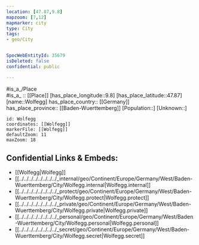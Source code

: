 ```yaml
---
location: [47.87,9.8] 
mapzoom: [7,12] 
mapmarker: city 
type: City
tags:
- geo/City


SpocWebEntityId: 35679
isDeleted: false
confidential: public

---
```

#is_a_/Place  
#is_a_ :: [[Place]] 
[has_place_longitude::9.8] 
[has_place_latitude::47.87] 
[name::Wolfegg] 
has_place_country:: [[Germany]]  
has_place_province:: [[Baden-Wuerttemberg]] 
[Population::] 
[Unknown::] 


```leaflet
id: Wolfegg
coordinates: [[Wolfegg]] 
markerFile: [[Wolfegg]] 
defaultZoom: 11 
maxZoom: 18
```


## Confidential Links & Embeds: 
- [[Wolfegg|Wolfegg]]  
- [[../../../../../../../../_internal/geo/Continent/Europe/Germany/West/Baden-Wuerttemberg/City/Wolfegg.internal|Wolfegg.internal]] 
- [[../../../../../../../../_protect/geo/Continent/Europe/Germany/West/Baden-Wuerttemberg/City/Wolfegg.protect|Wolfegg.protect]] 
- [[../../../../../../../../_private/geo/Continent/Europe/Germany/West/Baden-Wuerttemberg/City/Wolfegg.private|Wolfegg.private]] 
- [[../../../../../../../../_personal/geo/Continent/Europe/Germany/West/Baden-Wuerttemberg/City/Wolfegg.personal|Wolfegg.personal]] 
- [[../../../../../../../../_secret/geo/Continent/Europe/Germany/West/Baden-Wuerttemberg/City/Wolfegg.secret|Wolfegg.secret]] 
